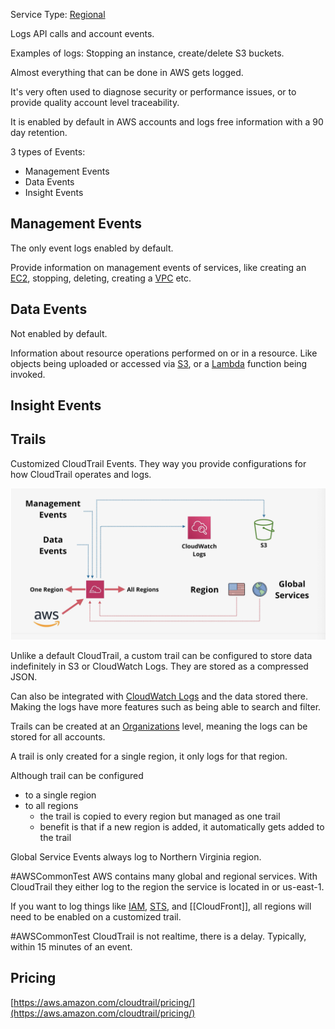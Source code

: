 Service Type: [Regional](../Fundamentals/Resilience.md#Region)

Logs API calls and account events.

Examples of logs: Stopping an instance, create/delete S3 buckets.

Almost everything that can be done in AWS gets logged.

It's very often used to diagnose security or performance issues, or to provide quality account level traceability.

It is enabled by default in AWS accounts and logs free information with a 90 day retention.

3 types of Events:
- Management Events
- Data Events
- Insight Events

## Management Events
The only event logs enabled by default.

Provide information on management events of services, like creating an [EC2](../EC2/EC2.md), stopping, deleting, creating a [VPC](../VPC/VPC.md) etc.

## Data Events
Not enabled by default.

Information about resource operations performed on or in a resource. Like objects being uploaded or accessed via [S3](../S3/S3.md), or a [Lambda](../Lambda/Lambda.md) function being invoked.

## Insight Events


## Trails
Customized CloudTrail Events. They way you provide configurations for how CloudTrail operates and logs.

![Pasted image 20250209130528.png](_atts/Pasted%20image%2020250209130528.png)

Unlike a default CloudTrail, a custom trail can be configured to store data indefinitely in S3 or CloudWatch Logs. They are stored as a compressed JSON.

Can also be integrated with [CloudWatch Logs](CloudWatch%20Logs.md) and the data stored there. Making the logs have more features such as being able to search and filter.

Trails can be created at an [Organizations](../Accounts/Organizations.md) level, meaning the logs can be stored for all accounts. 

A trail is only created for a single region, it only logs for that region.

Although trail can be configured
- to a single region
- to all regions
	- the trail is copied to every region but managed as one trail
	- benefit is that if a new region is added, it automatically gets added to the trail

Global Service Events always log to Northern Virginia region.

#AWSCommonTest AWS contains many global and regional services. With CloudTrail they either log to the region the service is located in or us-east-1.

If you want to log things like [IAM](../Accounts/IAM.md), [STS](../STS/STS.md), and [[CloudFront]], all regions will need to be enabled on a customized trail.

#AWSCommonTest CloudTrail is not realtime, there is a delay. Typically, within 15 minutes of an event.

## Pricing
[https://aws.amazon.com/cloudtrail/pricing/](https://aws.amazon.com/cloudtrail/pricing/)





